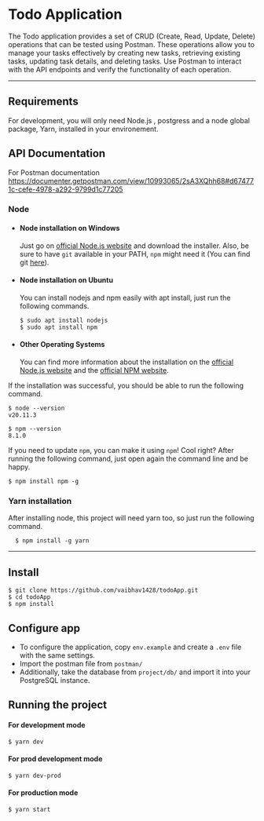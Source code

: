 # Todo Application

The Todo application provides a set of CRUD (Create, Read, Update, Delete) operations that can be tested using Postman. These operations allow you to manage your tasks effectively by creating new tasks, retrieving existing tasks, updating task details, and deleting tasks. Use Postman to interact with the API endpoints and verify the functionality of each operation.

---
## Requirements

For development, you will only need Node.js , postgress and a node global package, Yarn, installed in your environement.

## API Documentation 

For Postman documentation
 https://documenter.getpostman.com/view/10993065/2sA3XQhh68#d674771c-cefe-4978-a292-9799d1c77205

### Node
- #### Node installation on Windows

  Just go on [official Node.js website](https://nodejs.org/) and download the installer.
Also, be sure to have `git` available in your PATH, `npm` might need it (You can find git [here](https://git-scm.com/)).

- #### Node installation on Ubuntu

  You can install nodejs and npm easily with apt install, just run the following commands.

      $ sudo apt install nodejs
      $ sudo apt install npm


- #### Other Operating Systems
  You can find more information about the installation on the [official Node.js website](https://nodejs.org/) and the [official NPM website](https://npmjs.org/).

If the installation was successful, you should be able to run the following command.

    $ node --version
    v20.11.3

    $ npm --version
    8.1.0

If you need to update `npm`, you can make it using `npm`! Cool right? After running the following command, just open again the command line and be happy.

    $ npm install npm -g

###
### Yarn installation
  After installing node, this project will need yarn too, so just run the following command.

      $ npm install -g yarn

---

## Install

    $ git clone https://github.com/vaibhav1428/todoApp.git
    $ cd todoApp
    $ npm install

## Configure app
- To configure the application, copy `env.example` and create a `.env` file with the same settings.
- Import the  postman file from `postman/`
- Additionally, take the database from `project/db/` and import it into your PostgreSQL instance.


## Running the project

 #### For development mode
    $ yarn dev
    
 #### For prod development mode
    $ yarn dev-prod 
    
 #### For production mode
    $ yarn start  

